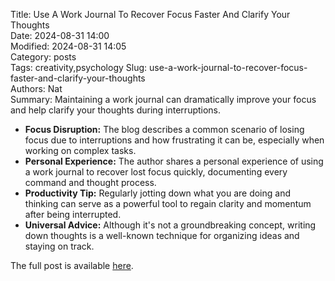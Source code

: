 Title: Use A Work Journal To Recover Focus Faster And Clarify Your Thoughts  
Date: 2024-08-31 14:00  
Modified: 2024-08-31 14:05  
Category: posts  
Tags: creativity,psychology
Slug: use-a-work-journal-to-recover-focus-faster-and-clarify-your-thoughts  
Authors: Nat  
Summary: Maintaining a work journal can dramatically improve your focus and help clarify your thoughts during interruptions.

- **Focus Disruption:** The blog describes a common scenario of losing focus due to interruptions and how frustrating it can be, especially when working on complex tasks.
- **Personal Experience:** The author shares a personal experience of using a work journal to recover lost focus quickly, documenting every command and thought process.
- **Productivity Tip:** Regularly jotting down what you are doing and thinking can serve as a powerful tool to regain clarity and momentum after being interrupted.
- **Universal Advice:** Although it's not a groundbreaking concept, writing down thoughts is a well-known technique for organizing ideas and staying on track.

The full post is available [here](https://fev.al/posts/work-journal/).
